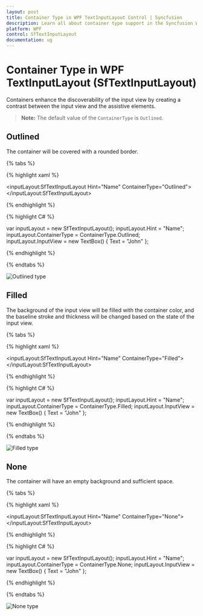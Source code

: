 ```yaml
---
layout: post
title: Container Type in WPF TextInputLayout Control | Syncfusion
description: Learn all about container type support in the Syncfusion WPF TextInputLayout (SfTextInputLayout) control and more.
platform: WPF
control: SfTextInputLayout
documentation: ug
---
```


# Container Type in WPF TextInputLayout (SfTextInputLayout)

Containers enhance the discoverability of the input view by creating a contrast between the input view and the assistive elements.

> **Note:** The default value of the `ContainerType` is `Outlined`.

## Outlined

The container will be covered with a rounded border.

{% tabs %} 

{% highlight xaml %} 

<inputLayout:SfTextInputLayout
    Hint="Name" 
    ContainerType="Outlined">
    <TextBox Text="John" />
</inputLayout:SfTextInputLayout>  
 

{% endhighlight %}

{% highlight C# %} 

var inputLayout = new SfTextInputLayout();
inputLayout.Hint = "Name";
inputLayout.ContainerType = ContainerType.Outlined;
inputLayout.InputView = new TextBox() { Text = "John" }; 

{% endhighlight %}

{% endtabs %}

![Outlined type](Images/outlined.png)

## Filled

The background of the input view will be filled with the container color, and the baseline stroke and thickness will be changed based on the state of the input view.

{% tabs %} 

{% highlight xaml %} 

<inputLayout:SfTextInputLayout
    Hint="Name" 
    ContainerType="Filled">
    <TextBox Text="John" />
</inputLayout:SfTextInputLayout>  

{% endhighlight %}

{% highlight C# %} 

var inputLayout = new SfTextInputLayout();
inputLayout.Hint = "Name";
inputLayout.ContainerType = ContainerType.Filled;
inputLayout.InputView = new TextBox() { Text = "John" }; 

{% endhighlight %}

{% endtabs %}

![Filled type](Images/Filled.png)

## None

The container will have an empty background and sufficient space.

{% tabs %} 

{% highlight xaml %} 

<inputLayout:SfTextInputLayout
    Hint="Name" 
    ContainerType="None">
    <TextBox Text="John" />
</inputLayout:SfTextInputLayout>  
 

{% endhighlight %}

{% highlight C# %} 

var inputLayout = new SfTextInputLayout();
inputLayout.Hint = "Name";
inputLayout.ContainerType = ContainerType.None;
inputLayout.InputView = new TextBox() { Text = "John" }; 

{% endhighlight %}

{% endtabs %}

![None type](Images/none.png)


